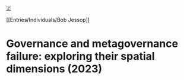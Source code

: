 [🇿](zotero://select/library/items/P4XK7Q7H)

[[Entries/Individuals/Bob Jessop]] 
# Governance and metagovernance failure: exploring their spatial dimensions (2023)

